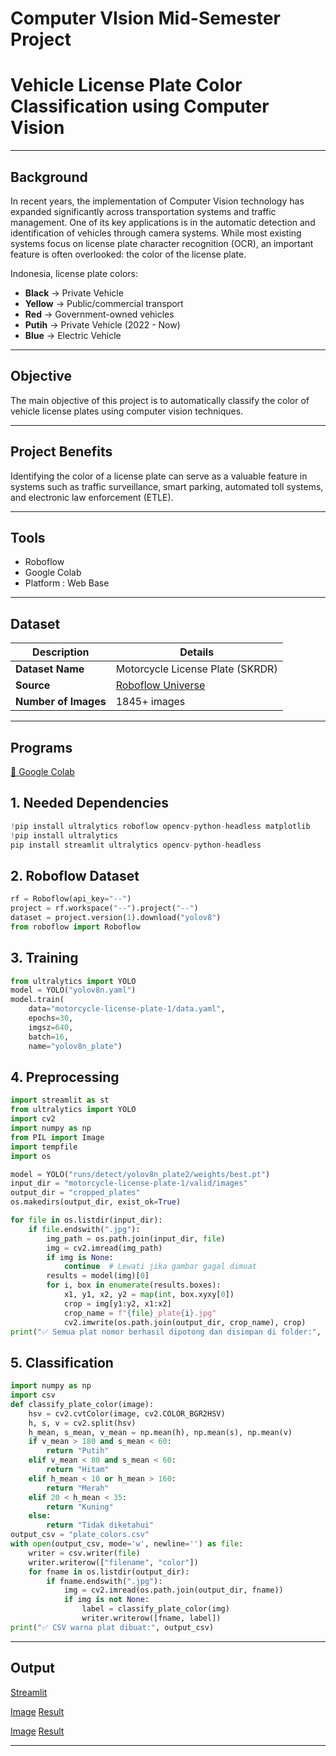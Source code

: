 # Computer VIsion Mid-Semester Project
# Vehicle License Plate Color Classification using Computer Vision

---

## Background

In recent years, the implementation of Computer Vision technology has expanded significantly across transportation systems and traffic management. One of its key applications is in the automatic detection and identification of vehicles through camera systems. While most existing systems focus on license plate character recognition (OCR), an important feature is often overlooked: the color of the license plate.

Indonesia, license plate colors:
- **Black** → Private Vehicle  
- **Yellow** → Public/commercial transport 
- **Red** → Government-owned vehicles  
- **Putih** → Private Vehicle (2022 - Now)  
- **Blue** → Electric Vehicle  

---

## Objective

The main objective of this project is to automatically classify the color of vehicle license plates using computer vision techniques.

---

## Project Benefits

Identifying the color of a license plate can serve as a valuable feature in systems such as traffic surveillance, smart parking, automated toll systems, and electronic law enforcement (ETLE).

---

## Tools 

- Roboflow 
- Google Colab
- Platform : Web Base

---

## Dataset

| Description           | Details                                                            |
| --------------------- | ------------------------------------------------------------------ |
| **Dataset Name**      | Motorcycle License Plate (SKRDR)                                   |
| **Source**            | [Roboflow Universe](https://universe.roboflow.com/zeroexperiments/motorcycle-license-plate-skrdr/) |
| **Number of Images**  | 1845+ images                                                       |

---

## Programs 

[🔗 Google Colab](https://colab.research.google.com/drive/1Lqr99H-JAdBJbAuDfzkTR1ms1BIUpqvO?usp=drive_link)

## 1. Needed Dependencies
```python
!pip install ultralytics roboflow opencv-python-headless matplotlib
!pip install ultralytics
pip install streamlit ultralytics opencv-python-headless
```

## 2. Roboflow Dataset
```python
rf = Roboflow(api_key="--")
project = rf.workspace("--").project("--")
dataset = project.version(1).download("yolov8")
from roboflow import Roboflow
```

## 3. Training
```python
from ultralytics import YOLO
model = YOLO("yolov8n.yaml")
model.train(
    data="motorcycle-license-plate-1/data.yaml",
    epochs=30,
    imgsz=640,
    batch=16,
    name="yolov8n_plate")
```

## 4. Preprocessing
```python
import streamlit as st
from ultralytics import YOLO
import cv2
import numpy as np
from PIL import Image
import tempfile
import os

model = YOLO("runs/detect/yolov8n_plate2/weights/best.pt")
input_dir = "motorcycle-license-plate-1/valid/images"
output_dir = "cropped_plates"
os.makedirs(output_dir, exist_ok=True)

for file in os.listdir(input_dir):
    if file.endswith(".jpg"):
        img_path = os.path.join(input_dir, file)
        img = cv2.imread(img_path)
        if img is None:
            continue  # Lewati jika gambar gagal dimuat
        results = model(img)[0]
        for i, box in enumerate(results.boxes):
            x1, y1, x2, y2 = map(int, box.xyxy[0])
            crop = img[y1:y2, x1:x2]
            crop_name = f"{file}_plate{i}.jpg"
            cv2.imwrite(os.path.join(output_dir, crop_name), crop)
print("✅ Semua plat nomor berhasil dipotong dan disimpan di folder:", output_dir)
```

## 5. Classification
```python
import numpy as np
import csv
def classify_plate_color(image):
    hsv = cv2.cvtColor(image, cv2.COLOR_BGR2HSV)
    h, s, v = cv2.split(hsv)
    h_mean, s_mean, v_mean = np.mean(h), np.mean(s), np.mean(v)
    if v_mean > 180 and s_mean < 60:
        return "Putih"
    elif v_mean < 80 and s_mean < 60:
        return "Hitam"
    elif h_mean < 10 or h_mean > 160:
        return "Merah"
    elif 20 < h_mean < 35:
        return "Kuning"
    else:
        return "Tidak diketahui"
output_csv = "plate_colors.csv"
with open(output_csv, mode='w', newline='') as file:
    writer = csv.writer(file)
    writer.writerow(["filename", "color"])
    for fname in os.listdir(output_dir):
        if fname.endswith(".jpg"):
            img = cv2.imread(os.path.join(output_dir, fname))
            if img is not None:
                label = classify_plate_color(img)
                writer.writerow([fname, label])
print("✅ CSV warna plat dibuat:", output_csv)
```
---

## Output
[Streamlit](https://computervision-9tur2wxvbn8anwcioqhfxy.streamlit.app/)

[Image](Plate/1p.png)
[Result](Plate/2p.png)

[Image](Plate/b1.png)
[Result](Plate/b2.png)

---
